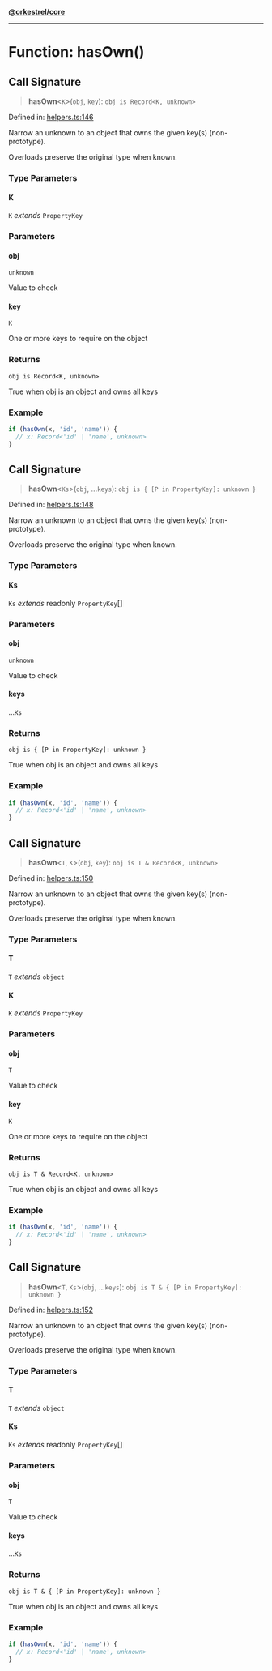 [**@orkestrel/core**](../index.md)

***

# Function: hasOwn()

## Call Signature

> **hasOwn**\<`K`\>(`obj`, `key`): `obj is Record<K, unknown>`

Defined in: [helpers.ts:146](https://github.com/orkestrel/core/blob/36bb4ac962a6eb83d3b3b7e1d15ed7b2fd751427/src/helpers.ts#L146)

Narrow an unknown to an object that owns the given key(s) (non-prototype).

Overloads preserve the original type when known.

### Type Parameters

#### K

`K` *extends* `PropertyKey`

### Parameters

#### obj

`unknown`

Value to check

#### key

`K`

One or more keys to require on the object

### Returns

`obj is Record<K, unknown>`

True when obj is an object and owns all keys

### Example

```ts
if (hasOwn(x, 'id', 'name')) {
  // x: Record<'id' | 'name', unknown>
}
```

## Call Signature

> **hasOwn**\<`Ks`\>(`obj`, ...`keys`): `obj is { [P in PropertyKey]: unknown }`

Defined in: [helpers.ts:148](https://github.com/orkestrel/core/blob/36bb4ac962a6eb83d3b3b7e1d15ed7b2fd751427/src/helpers.ts#L148)

Narrow an unknown to an object that owns the given key(s) (non-prototype).

Overloads preserve the original type when known.

### Type Parameters

#### Ks

`Ks` *extends* readonly `PropertyKey`[]

### Parameters

#### obj

`unknown`

Value to check

#### keys

...`Ks`

### Returns

`obj is { [P in PropertyKey]: unknown }`

True when obj is an object and owns all keys

### Example

```ts
if (hasOwn(x, 'id', 'name')) {
  // x: Record<'id' | 'name', unknown>
}
```

## Call Signature

> **hasOwn**\<`T`, `K`\>(`obj`, `key`): `obj is T & Record<K, unknown>`

Defined in: [helpers.ts:150](https://github.com/orkestrel/core/blob/36bb4ac962a6eb83d3b3b7e1d15ed7b2fd751427/src/helpers.ts#L150)

Narrow an unknown to an object that owns the given key(s) (non-prototype).

Overloads preserve the original type when known.

### Type Parameters

#### T

`T` *extends* `object`

#### K

`K` *extends* `PropertyKey`

### Parameters

#### obj

`T`

Value to check

#### key

`K`

One or more keys to require on the object

### Returns

`obj is T & Record<K, unknown>`

True when obj is an object and owns all keys

### Example

```ts
if (hasOwn(x, 'id', 'name')) {
  // x: Record<'id' | 'name', unknown>
}
```

## Call Signature

> **hasOwn**\<`T`, `Ks`\>(`obj`, ...`keys`): `obj is T & { [P in PropertyKey]: unknown }`

Defined in: [helpers.ts:152](https://github.com/orkestrel/core/blob/36bb4ac962a6eb83d3b3b7e1d15ed7b2fd751427/src/helpers.ts#L152)

Narrow an unknown to an object that owns the given key(s) (non-prototype).

Overloads preserve the original type when known.

### Type Parameters

#### T

`T` *extends* `object`

#### Ks

`Ks` *extends* readonly `PropertyKey`[]

### Parameters

#### obj

`T`

Value to check

#### keys

...`Ks`

### Returns

`obj is T & { [P in PropertyKey]: unknown }`

True when obj is an object and owns all keys

### Example

```ts
if (hasOwn(x, 'id', 'name')) {
  // x: Record<'id' | 'name', unknown>
}
```
